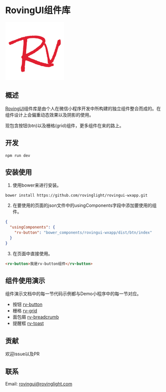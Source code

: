 # RovingUI组件库  

![logo](./example/asset/logo/rovingui-LOGO.png)
## 概述
[RovingUI](https://github.com/rovinglight/rovingui-wxapp)组件库是由个人在微信小程序开发中所构建的独立组件整合而成的。在组件设计上会偏重动态效果以及阴影的使用。  

现包含按钮(btn)以及栅格(grid)组件，更多组件在来的路上。

## 开发  

```
npm run dev
```
## 安装使用
1. 使用bower来进行安装。
```
bower install https://github.com/rovinglight/rovingui-wxapp.git
```
2. 在要使用的页面的json文件中的usingComponents字段中添加要使用的组件。

```json
{
  "usingComponents": {
    "rv-button": "bower_components/rovingui-wxapp/dist/btn/index"
  }
}
```
3. 在页面中直接使用。
```html
<rv-button>我是rv-button组件</rv-button>
```
## 组件使用演示
组件演示文档中的每一节代码示例都与Demo小程序中的每一节对应。
- 按钮 [rv-button](./src/btn/README.md)
- 栅格 [rv-grid](./src/grid/README.md)
- 面包屑 [rv-breadcrumb](./src/breadcrumb/README.md)
- 提醒框 [rv-toast](./src/toast/README.md)

## 贡献
欢迎issue以及PR

## 联系
Email: rovingui@rovinglight.com
